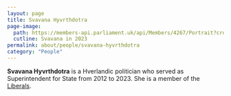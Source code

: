 ```yaml
---
layout: page
title: Svavana Hyvrthdotra
page-image: 
  path: https://members-api.parliament.uk/api/Members/4267/Portrait?cropType=ThreeFour&webVersion=false
  cutline: Svavana in 2023
permalink: about/people/svavana-hyvrthdotra
category: "People"
---
```


**Svavana Hyvrthdotra** is a Hverlandic politician who served as Superintendent for State from 2012 to 2023. She is a member of the [Liberals](/HUN/about/party/as).
